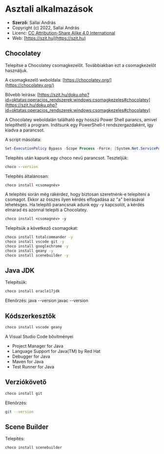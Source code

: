 # Asztali alkalmazások

* **Szerző:** Sallai András
* Copyright (c) 2022, Sallai András
* Licenc: [CC Attribution-Share Alike 4.0 International](https://creativecommons.org/licenses/by-sa/4.0/)
* Web: [https://szit.hu](https://szit.hu)

## Chocolatey

Telepítse a Chocolatey csomagkezelőt. Továbbiakban ezt a csomagkezelőt használjuk.

A csomagkezelő weboldala:
[https://chocolatey.org/](https://chocolatey.org/)

Bővebb leírása:
[https://szit.hu/doku.php?id=oktatas:operacios_rendszerek:windows:csomagkezeles#chocolatey](https://szit.hu/doku.php?id=oktatas:operacios_rendszerek:windows:csomagkezeles#chocolatey)

A Chocolatey weboldalán található egy hosszú Power Shell parancs, amivel telepíthető a program. Indítsunk egy PowerShell-t rendszergazdaként, így kiadva a parancsot.

A script másolata:

```PowerShell
Set-ExecutionPolicy Bypass -Scope Process -Force; [System.Net.ServicePointManager]::SecurityProtocol = [System.Net.ServicePointManager]::SecurityProtocol -bor 3072; iex ((New-Object System.Net.WebClient).DownloadString('https://community.chocolatey.org/install.ps1'))
```

Telepítés után kapunk egy choco nevű parancsot. Teszteljük:

```cmd
choco --version
```

Telepítés általánosan:

```cmd
choco install <csomagnév>
```

A telepítés során még rákérdez, hogy biztosan szeretnénk-e telepíteni a csomagot. Ekkor az összes ilyen kérdés elfogadása az "a" beírásával lehetésges. Ha telepítő parancsnak adunk egy -y kapcsolót, a kérdés elmarad és azonnal telepíti a Chocolatey.

```cmd
choco install <csomagnév> -y
```

Telepítsük a következő csomagokat:

```cmd
choco install totalcommander -y
choco install vscode git -y
choco install googlechrome -y
choco install geany -y
choco install scenebuilder -y
```

## Java JDK

Telepítsük:

```bash
choco install oracle17jdk
```

Ellenőrzés:
  java --version
  javac --version

## Kódszerkesztők

```bash
choco install vscode geany
```

A Visual Studio Code bővítményei

* Project Manager for Java
* Language Support for Java(TM) by Red Hat
* Debugger for Java
* Maven for Java
* Test Runner for Java

## Verziókövető

```bash
choco install git
```

Ellenőrzés:

```bash
git --version
```

## Scene Builder

Telepítés:

```bash
choco install scenebuilder
```
